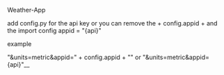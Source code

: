 Weather-App

add config.py for the api key or you can remove the + config.appid + and the import config appid = "{api}"

example

"&units=metric&appid=" + config.appid + "" or "&units=metric&appid={api}"__